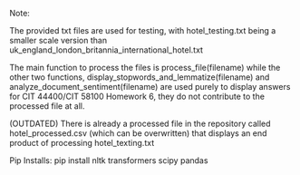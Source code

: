 Note:

The provided txt files are used for testing, with hotel_testing.txt being a smaller scale version than uk_england_london_britannia_international_hotel.txt

The main function to process the files is process_file(filename) while the other two functions, display_stopwords_and_lemmatize(filename) and analyze_document_sentiment(filename) are used purely to display answers for CIT 44400/CIT 58100 Homework 6, they do not contribute to the processed file at all.

(OUTDATED) There is already a processed file in the repository called hotel_processed.csv (which can be overwritten) that displays an end product of processing hotel_texting.txt

Pip Installs:
pip install nltk transformers scipy pandas
